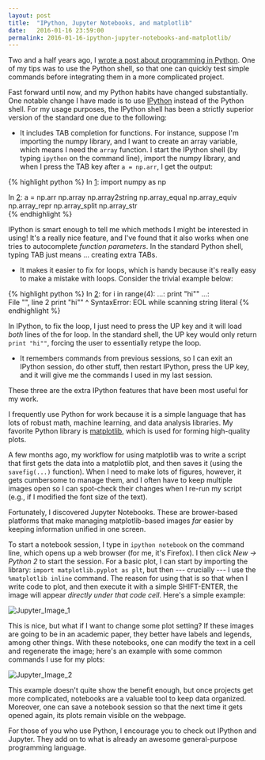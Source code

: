 ```yaml
---
layout: post
title:  "IPython, Jupyter Notebooks, and matplotlib"
date:   2016-01-16 23:59:00
permalink: 2016-01-16-ipython-jupyter-notebooks-and-matplotlib/
---
```


Two and a half years ago, I [wrote a post about programming in Python][1]. One of my tips was to use
the Python shell, so that one can quickly test simple commands before integrating them in a more
complicated project.

Fast forward until now, and my Python habits have changed substantially. One notable change I have
made is to use [IPython][2] instead of the Python shell. For my usage purposes, the IPython shell
has been a strictly superior version of the standard one due to the following:

- It includes TAB completion for functions. For instance, suppose I'm importing the numpy library,
  and I want to create an array variable, which means I need the ```array``` function. I start the
  IPython shell (by typing ```ipython``` on the command line), import the numpy library, and when I
  press the TAB key after ```a = np.arr```, I get the output:

{% highlight python %}
In [1]: import numpy as np

In [2]: a = np.arr
np.array         np.array2string  np.array_equal   np.array_equiv   np.array_repr    np.array_split     np.array_str     
{% endhighlight %}
  
  IPython is smart enough to tell me which methods I might be interested in using! It's a really
  nice feature, and I've found that it also works when one tries to autocomplete *function
  parameters*. In the standard Python shell, typing TAB just means ... creating extra TABs.

- It makes it easier to fix for loops, which is handy because it's really easy to make a mistake
  with loops. Consider the trivial example below:

{% highlight python %}
In [2]: for i in range(4):
   ...:     print "hi""
   ...:     
    File "<ipython-input-2-f57d06c46d12>", line 2
            print "hi""
                     ^
    SyntaxError: EOL while scanning string literal
{% endhighlight %}

  In IPython, to fix the loop, I just need to press the UP key and it will load *both* lines of the
  for loop. In the standard shell, the UP key would only return ```print "hi""```, forcing the user
  to essentially retype the loop.

- It remembers commands from previous sessions, so I can exit an IPython session, do other stuff,
  then restart IPython, press the UP key, and it will give me the commands I used in my last
  session.

These three are the extra IPython features that have been most useful for my work.

I frequently use Python for work because it is a simple language that has lots of robust math,
machine learning, and data analysis libraries. My favorite Python library is [matplotlib][3], which
is used for forming high-quality plots.

A few months ago, my workflow for using matplotlib was to write a script that first gets the data
into a matplotlib plot, and then saves it (using the ```savefig(...)``` function).  When I need to
make lots of figures, however, it gets cumbersome to manage them, and I often have to keep multiple
images open so I can spot-check their changes when I re-run my script (e.g., if I modified the font
size of the text).

Fortunately, I discovered Jupyter Notebooks. These are brower-based platforms that make managing
matplotlib-based images *far* easier by keeping information unified in one screen.

To start a notebook session, I type in ```ipython notebook``` on the command line, which opens up a
web browser (for me, it's Firefox). I then click *New -> Python 2* to start the session. For a basic
plot, I can start by importing the library: ```import matplotlib.pyplot as plt```, but then ---
crucially --- I use the ```%matplotlib inline``` command.  The reason for using that is so that when
I write code to plot, and then execute it with a simple SHIFT-ENTER, the image will appear *directly
under that code cell*. Here's a simple example:

<img src="{{site.url}}/assets/jupyter_1.png" alt="Jupyter_Image_1">

This is nice, but what if I want to change some plot setting? If these images are going to be in an
academic paper, they better have labels and legends, among other things. With these notebooks, one
can modify the text in a cell and regenerate the image; here's an example with some common commands
I use for my plots:

<img src="{{site.url}}/assets/jupyter_2.png" alt="Jupyter_Image_2">

This example doesn't quite show the benefit enough, but once projects get more complicated,
notebooks are a valuable tool to keep data organized. Moreover, one can save a notebook session so
that the next time it gets opened again, its plots remain visible on the webpage.

For those of you who use Python, I encourage you to check out IPython and Jupyter. They add on to
what is already an awesome general-purpose programming language.


[1]:http://danieltakeshi.github.io/2013/07/05/ten-things-python-programmers-should-know/
[2]:http://ipython.org/
[3]:http://matplotlib.org/

